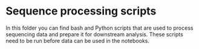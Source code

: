 # Sequence processing scripts

In this folder you can find bash and Python scripts that are used to process sequencing data and prepare it for downstream analysis. These scripts need to be run before data can be used in the notebooks.

